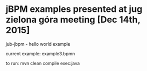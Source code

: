 # jBPM examples presented  at jug zielona góra meeting [Dec 14th, 2015]

jub-jbpm - hello world example

current example: example3.bpmn

to run: mvn clean compile exec:java

